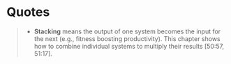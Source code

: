 # Quotes

> *   **Stacking** means the output of one system becomes the input for the next (e.g., fitness boosting productivity).
> This chapter shows how to combine individual systems to multiply their results [50:57, 51:17].
